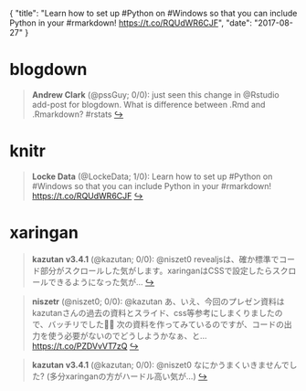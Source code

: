 {
  "title": "Learn how to set up #Python on #Windows so that you can include Python in your #rmarkdown! https://t.co/RQUdWR6CJF",
  "date": "2017-08-27"
}

# blogdown

> **Andrew Clark** (@pssGuy; 0/0): just seen this change in @Rstudio add-post for blogdown. What is difference between .Rmd and .Rmarkdown? #rstats  [&#8618;](https://twitter.com/xieyihui/status/901636941958963200)

<!-- -->


# knitr

> **Locke Data** (@LockeData; 1/0): Learn how to set up #Python on #Windows so that you can include Python in your #rmarkdown! https://t.co/RQUdWR6CJF  [&#8618;](https://twitter.com/xieyihui/status/901852172543029248)

<!-- -->


# xaringan

> **kazutan v3.4.1** (@kazutan; 0/0): @niszet0 revealjsは、確か標準でコード部分がスクロールした気がします。xaringanはCSSで設定したらスクロールできるようになった気が…  [&#8618;](https://twitter.com/xieyihui/status/901602547458236416)

<!-- -->


> **niszetr** (@niszet0; 0/0): @kazutan あ、いえ、今回のプレゼン資料はkazutanさんの過去の資料とスライド、css等参考にしまくりましたので、バッチリでした🐘🐘
次の資料を作ってみているのですが、コードの出力を使う必要がないのでどうしようかなぁ、と… https://t.co/PZDVvVT7zQ  [&#8618;](https://twitter.com/xieyihui/status/901600538487275520)

<!-- -->


> **kazutan v3.4.1** (@kazutan; 0/0): @niszet0 なにかうまくいきませんでした? (多分xaringanの方がハードル高い気が…)  [&#8618;](https://twitter.com/xieyihui/status/901598470032654336)

<!-- -->


